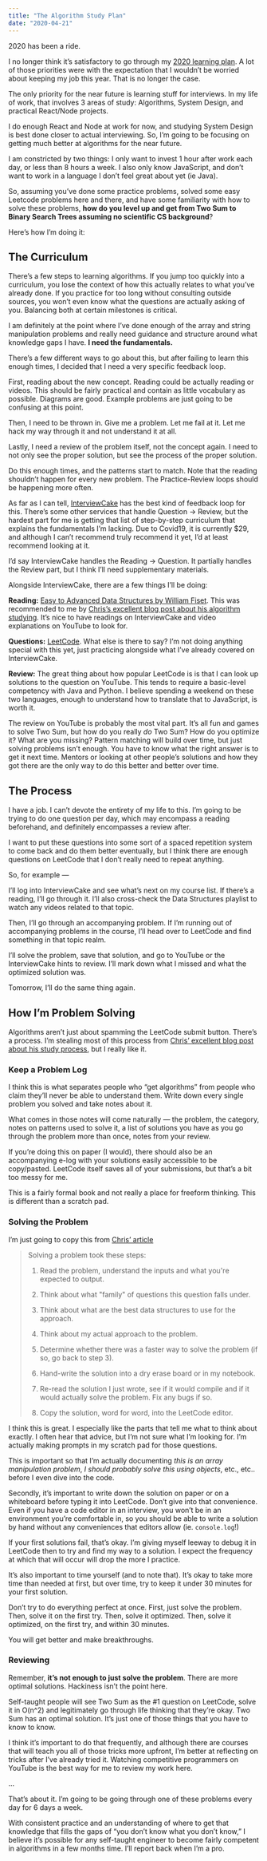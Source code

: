 ```yaml
---
title: "The Algorithm Study Plan"
date: "2020-04-21"
---
```


2020 has been a ride.

I no longer think it’s satisfactory to go through my [2020 learning plan](https://radhika.dev/planning-2020/).  A lot of those priorities were with the expectation that I wouldn’t be worried about keeping my job this year. That is no longer the case.

The only priority for the near future is learning stuff for interviews. In my life of work, that involves 3 areas of study: Algorithms, System Design, and practical React/Node projects.

I do enough React and Node at work for now, and studying System Design is best done closer to actual interviewing. So, I’m going to be focusing on getting much better at algorithms for the near future.

I am constricted by two things: I only want to invest 1 hour after work each day, or less than 8 hours a week. I also only know JavaScript, and don’t want to work in a language I don’t feel great about yet (ie Java).

So, assuming you’ve done some practice problems, solved some easy Leetcode problems here and there, and have some familiarity with how to solve these problems, **how do you level up and get from Two Sum to Binary Search Trees assuming no scientific CS background**?

Here’s how I’m doing it:

## The Curriculum
There’s a few steps to learning algorithms. If you jump too quickly into a curriculum, you lose the context of how this actually relates to what you’ve already done. If you practice for too long without consulting outside sources, you won’t even know what the questions are actually asking of you. Balancing both at certain milestones is critical.

I am definitely at the point where I’ve done enough of the array and string manipulation problems and really need guidance and structure around what knowledge gaps I have. **I need the fundamentals.**

There’s a few different ways to go about this, but after failing to learn this enough times, I decided that I need a very specific feedback loop.

First, reading about the new concept. Reading could be actually reading or videos. This should be fairly practical and contain as little vocabulary as possible. Diagrams are good. Example problems are just going to be confusing at this point.

Then, I need to be thrown in. Give me a problem. Let me fail at it.  Let me hack my way through it and not understand it at all. 

Lastly, I need a review of the problem itself, not the concept again. I need to not only see the proper solution, but see the process of the proper solution.

Do this enough times, and the patterns start to match. Note that the reading shouldn’t happen for every new problem. The Practice-Review loops should be happening more often.

As far as I can tell, [InterviewCake](https://interviewcake.com) has the best kind of feedback loop for this. There’s some other services that handle Question -> Review, but the hardest part for me is getting that list of step-by-step curriculum that explains the fundamentals I’m lacking. Due to Covid19, it is currently $29, and although I can’t recommend truly recommend it yet, I’d at least recommend looking at it.

I’d say InterviewCake handles the Reading -> Question. It partially handles the Review part, but I think I’ll need supplementary materials.

Alongside InterviewCake, there are a few things I’ll be doing: 

 **Reading:**  [Easy to Advanced Data Structures by William Fiset](https://www.youtube.com/watch?v=Qmt0QwzEmh0&list=PLDV1Zeh2NRsB6SWUrDFW2RmDotAfPbeHu). This was recommended to me by [Chris’s excellent blog post about his algorithm studying](https://chrisdoescoding.com/posts/5/). It’s nice to have readings on InterviewCake and video explanations on YouTube to look for.

**Questions:** [LeetCode](https://leetcode.com). What else is there to say? I’m not doing anything special with this yet, just practicing alongside what I’ve already covered on InterviewCake.

**Review:** The great thing about how popular LeetCode is is that I can look up solutions to the question on YouTube. This tends to require a basic-level competency with Java and Python. I believe spending a weekend on these two languages, enough to understand how to translate that to JavaScript, is worth it.

The review on YouTube is probably the most vital part. It’s all fun and games to solve Two Sum, but how do you really _do_ Two Sum? How do you optimize it? What are you missing? Pattern matching will build over time, but just solving problems isn’t enough. You have to know what the right answer is to get it next time. Mentors or looking at other people’s solutions and how they got there are the only way to do this better and better over time.

## The Process
I have a job. I can’t devote the entirety of my life to this. I’m going to be trying to do one question per day, which may encompass a reading beforehand, and definitely encompasses a review after.

I want to put these questions into some sort of a spaced repetition system to come back and do them better eventually, but I think there are enough questions on LeetCode that I don’t really need to repeat anything. 

So, for example — 

I’ll log into InterviewCake and see what’s next on my course list. If there’s a reading, I’ll go through it. I’ll also cross-check the Data Structures playlist to watch any videos related to that topic. 

Then, I’ll go through an accompanying problem. If I’m running out of accompanying problems in the course, I’ll head over to LeetCode and find something in that topic realm.

I’ll solve the problem, save that solution, and go to YouTube or the InterviewCake hints to review. I’ll mark down what I missed and what the optimized solution was.

Tomorrow, I’ll do the same thing again.

## How I’m Problem Solving
Algorithms aren’t just about spamming the LeetCode submit button. There’s a process. I’m stealing most of this process from [Chris’ excellent blog post about his study process](https://chrisdoescoding.com/posts/5/), but I really like it.

### Keep a Problem Log

I think this is what separates people who “get algorithms” from people who claim they’ll never be able to understand them. Write down every single problem you solved and take notes about it.

What comes in those notes will come naturally — the problem, the category, notes on patterns used to solve it, a list of solutions you have as you go through the problem more than once, notes from your review.

If you’re doing this on paper (I would), there should also be an accompanying e-log with your solutions easily accessible to be copy/pasted. LeetCode itself saves all of your submissions, but that’s a bit too messy for me.

This is a fairly formal book and not really a place for freeform thinking. This is different than a scratch pad.

### Solving the Problem

I’m just going to copy this from [Chris’ article](https://chrisdoescoding.com/posts/5/)

> Solving a problem took these steps:  
>   
> 1. Read the problem, understand the inputs and what you're expected to output.  
>   
> 2. Think about what "family" of questions this question falls under.  
>   
> 3. Think about what are the best data structures to use for the approach.  
>   
> 4. Think about my actual approach to the problem.  
>   
> 5. Determine whether there was a faster way to solve the problem (if so, go back to step 3).  
>   
> 6. Hand-write the solution into a dry erase board or in my notebook.  
>   
> 7. Re-read the solution I just wrote, see if it would compile and if it would actually solve the problem. Fix any bugs if so.  
>   
> 8. Copy the solution, word for word, into the LeetCode editor.  

I think this is great. I especially like the parts that tell me what to think about exactly. I often hear that advice, but I’m not sure what I’m looking for. I’m actually making prompts in my scratch pad for those questions.

This is important so that I’m actually documenting _this is an array manipulation problem_, _I should probably solve this using objects_, etc., etc.. before I even dive into the code.

Secondly, it’s important to write down the solution on paper or on a whiteboard before typing it into LeetCode. Don’t give into that convenience. Even if you have a code editor in an interview, you won’t be in an environment you’re comfortable in, so you should be able to write a solution by hand without any conveniences that editors allow (ie. `console.log`!)

If your first solutions fail, that’s okay. I’m giving myself leeway to debug it in LeetCode then to try and find my way to a solution. I expect the frequency at which that will occur will drop the more I practice.

It’s also important to time yourself (and to note that). It’s okay to take more time than needed at first, but over time, try to keep it under 30 minutes for your first solution.

Don’t try to do everything perfect at once. First, just solve the problem. Then, solve it on the first try. Then, solve it optimized. Then, solve it optimized, on the first try, and within 30 minutes.

You will get better and make breakthroughs.

### Reviewing

Remember, **it’s not enough to just solve the problem**. There are more optimal solutions. Hackiness isn’t the point here. 

Self-taught people will see Two Sum as the #1 question on LeetCode, solve it in O(n^2) and legitimately go through life thinking that they’re okay. Two Sum has an optimal solution. It’s just one of those things that you have to know to know.

I  think it’s important to do that frequently, and although there are courses that will teach you all of those tricks more upfront, I’m better at reflecting on tricks after I’ve already tried it. Watching competitive programmers on YouTube is the best way for me to review my work here.

…

That’s about it. I’m going to be going through one of these problems every day for 6 days a week.

With consistent practice and an understanding of where to get that knowledge that fills the gaps of “you don’t know what you don’t know,” I believe it’s possible for any self-taught engineer to become fairly competent in algorithms in a few months time. I’ll report back when I’m a pro.

